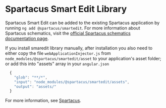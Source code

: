 # Spartacus Smart Edit Library

Spartacus Smart Edit can be added to the existing Spartacus application by running `ng add @spartacus/smartedit`. For more information about Spartacus schematics, visit the [official Spartacus schematics documentation page](https://sap.github.io/spartacus-docs/schematics/).

If you install smaredit library manually, after installation you also need to either copy the file `webApplicationInjector.js` from `node_modules/@spartacus/smartedit/asset` to your application's asset folder; or add this into "assets" array in your `angular.json`
  ```ts
    {
      "glob": "**/*",
      "input": "node_modules/@spartacus/smartedit/assets",
      "output": "assets/"
    }
 ```       

For more information, see [Spartacus](https://github.com/SAP/spartacus).

